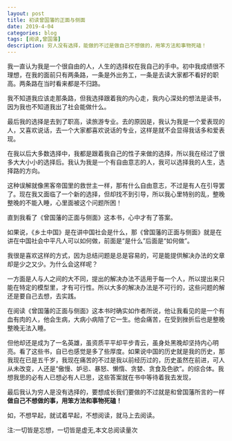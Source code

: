 ```yaml
---
layout: post
title: 初读曾国藩的正面与侧面
date: 2019-4-04
categories: blog
tags: [阅读,曾国藩]
description: 穷人没有选择，能做的不过是做自己不想做的，用笨方法和事物死磕！
---
```



我一直认为我是一个很自由的人，人生的选择权在我自己的手中。初中我成绩很不理想，在我的面前只有两条路，一条是外出务工，一条是去读大家都不看好的职高。两条路在当时看来都是不归路。

我不知道我应该走那条路，但我选择跟着我的内心走，我内心深处的想法是读书，因为我也不知道我出了社会能做什么。

最后我的选择是去到了职高，读旅游专业。去的原因是，我认为我是一个爱表现的人，又喜欢说话，去一个大家都喜欢说话的专业，这样是就不会显得我话多和爱表现。

在我以后大多数选择中，我都是跟着我自己的性子来做的选择，所以我在经过了很多大大小小的选择后。我认为我是一个有自由意志的人，我可以选择我的人生，选择路的方向。

这种误解就像黑客帝国里的救世主一样，那有什么自由意志，不过是有人在引导罢了。现在我又面临了一个新的选择，但却找不到引导，所以我心里特别的乱，整晚整晚的不能入睡，心里面被这个问题所困！

直到我看了《曾国藩的正面与侧面》这本书，心中才有了答案。

如果说，《乡土中国》是在讲中国社会是什么，那《曾国藩的正面与侧面》就是在讲在中国社会中平凡人可以如何做，前面是“是什么”后面是“如何做”。

我很是喜欢这样的方式，因为总结问题是总是容易的，可是能提供解决办法的文章却是少之又少。为什么会这样呢？

一方面是人与人之间的大不同，提出的解决办法不适用于每一个人，所以提出来只能在特定的模型里，才有可行性。所以大多的解决办法是不可行的，这些问题的解还是要自己去想，去实践。

在阅读《曾国藩的正面与侧面》这本书时确实如作者所说，他让我看见的是一个有血有肉的人，他会生病，大病小病陪了它一生。他会痛苦，在受到挫折后也是整晚整晚无法入睡。

但他却还是成为了一名英雄，虽资质平平却平步青云，虽身处黑晚却坚持内心明亮。看了这些书，自已也感觉是多了些厚度。如果说中国的历史就是我的历史，那我现在已是五千岁，我现在痛苦的不过是我以前经历过的，历史虽然在前进，可人从未改变，人还是“傲慢、妒忌、暴怒、懒惰、贪婪、贪食及色欲”。的综合体。我想我思的必有人已想必有人已思，这些答案就在书中等待着我去发现，

最后我认为穷人是没有选择的，要想成长我们要做的不过就是和曾国藩所言的一样**做自己不想做的事，用笨方法和事物死磕！**

如，不想早起，就试着早起，不想阅读，就马上去阅读。

<span id="busuanzi_container_page_pv">
  注:一切皆是忘想，一切皆是虚无,本文总阅读量<span id="busuanzi_value_page_pv"></span>次
</span>
